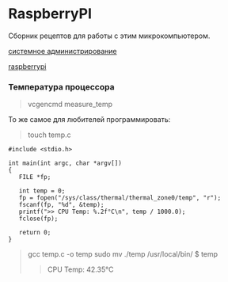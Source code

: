 # RaspberryPI

Сборник рецептов для работы с этим микрокомпьютером.

[системное администрирование](./meta_sistemnoe_administrirovanie.md)

[raspberrypi](./meta_raspberrypi.md)


### Температура процессора

> vcgencmd measure_temp


То же самое для любителей программировать:
> touch temp.c

```
#include <stdio.h>

int main(int argc, char *argv[]) 
{
   FILE *fp;

   int temp = 0;
   fp = fopen("/sys/class/thermal/thermal_zone0/temp", "r");
   fscanf(fp, "%d", &temp);
   printf(">> CPU Temp: %.2f°C\n", temp / 1000.0);
   fclose(fp);

   return 0;
}
```

> gcc temp.c -o temp
> sudo mv ./temp /usr/local/bin/
> $ temp
>> CPU Temp: 42.35°C
